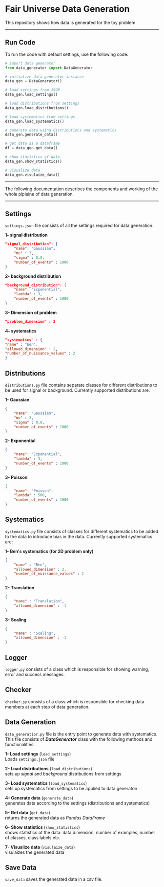 # Fair Universe Data Generation
This repository shows how data is generated for the toy problem
***

## Run Code
To run the code with default settings, use the following code:

```python
# import data generator
from data_generator import DataGenerator

# initialize data generator instance
data_gen = DataGenerator()

# load settings from JSON
data_gen.load_settings()

# load distributions from settings
data_gen.load_distributions()

# load systematics from settings
data_gen.load_systematics()

# generate data using distributions and systematics
data_gen.generate_data()

# get data as a dataframe
df = data_gen.get_data()

# show statistics of data
data_gen.show_statistics()

# visualize data
data_gen.visulaize_data()

```
***

The following documentation describes the components and working of the whole pipleine of data generation. 

***


## Settings
`settings.json` file consists of all the settings required for data generation:

**1- signal distribution**
```json
"signal_distribution": {
    "name": "Gaussian",
    "mu" : 3,
    "sigma" : 0.8,
    "number_of_events" : 1000
}
```
**2- background distribution**
```json
"background_distribution": {
    "name": "Exponential",
    "lambda" : 3,
    "number_of_events" : 1000
}
```

**3- Dimension of problem**
```json
"problem_dimension" : 2
```
**4- systematics**
```json
"systematics" : {
"name" : "ben",
"allowed_dimension" : 2,
"number_of_nuissance_values" : 2
}
```

## Distributions
`distributions.py` file contains separate classes for different distributions to be used for signal or background. Currently supported distributions are:

**1- Gaussian**
```json
{
    "name": "Gaussian",
    "mu" : 3,
    "sigma" : 0.8,
    "number_of_events" : 1000
}
```
**2- Exponential**
```json
{
    "name": "Exponential",
    "lambda" : 3,
    "number_of_events" : 1000
}
```
**3- Poisson**
```json
{
    "name": "Poisson",
    "lambda" : 500,
    "number_of_events" : 1000
}
```

## Systematics
`systematics.py` file consists of classes for different systematics to be added to the data to introduce bias in the data. Currently supported systematics are:

**1- Ben's systematics (for 2D problem only)**
```json
{
    "name" : "Ben",
    "allowed_dimension" : 2,
    "number_of_nuissance_values" : 2
}
```
**2- Translation**
```json
{
    "name" : "Translation",
    "allowed_dimension" : -1
}
```
**3- Scaling**
```json
{
    "name" : "Scaling",
    "allowed_dimension" : -1
}
```

## Logger
`logger.py` consists of a class which is responsible for showing warning, error and success messages.


## Checker
`checker.py` consists of a class which is responsible for checking data members at each step of data generation.


## Data Generation
`data_generatior.py` file is the entry point to generate data with systematics. This file consists of ***DataGenerator*** class with the following methods and functionalities:

**1- Load settings** (`load_settings`)  
Loads `settings.json` file 

**2- Load distributions** (`load_distributions`)  
sets up *signal* and *background* distributions from settings

**3- Load systematics** (`load_systematics`)  
sets up systematics from settings to be applied to data generaton

**4- Generate data** (`generate_data`)  
generates data according to the settings (distributions and systematics)

**5- Get data** (`get_data`)  
returns the generated data as *Pandas DataFrame*

**6- Show statistics** (`show_statistics`)  
shows statistics of the data: data dimension, number of examples, number of classes, class labels etc.

**7- Visualize data** (`visulaize_data`)   
visulaizes the generated data


## Save Data 
`save_data` saves the generated data in a csv file.